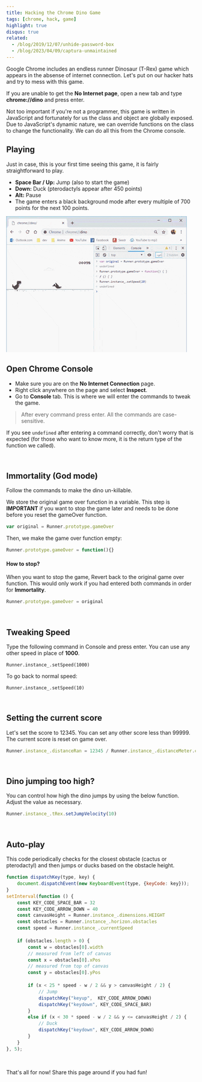 ```yaml
---
title: Hacking the Chrome Dino Game
tags: [chrome, hack, game]
highlight: true
disqus: true
related:
  - /blog/2019/12/07/unhide-password-box
  - /blog/2023/04/09/captura-unmaintained
---
```


Google Chrome includes an endless runner Dinosaur (T-Rex) game which appears in the absense of internet connection. Let's put on our hacker hats and try to mess with this game.

<div class="alert alert-info">
  If you are unable to get the <b>No Internet page</b>, open a new tab and type <b>chrome://dino</b> and press enter.
</div>

Not too important if you're not a programmer, this game is written in JavaScript and fortunately for us the class and object are globally exposed. Due to JavaScript's dynamic nature, we can override functions on the class to change the functionality. We can do all this from the Chrome console.

## Playing
Just in case, this is your first time seeing this game, it is fairly straightforward to play.

- **Space Bar / Up:** Jump (also to start the game)
- **Down:** Duck (pterodactyls appear after 450 points)
- **Alt:** Pause
- The game enters a black background mode after every multiple of 700 points for the next 100 points.

![Chrome Dino](/images/chromeDino.gif)

## Open Chrome Console
- Make sure you are on the **No Internet Connection** page.<br>
- Right click anywhere on the page and select **Inspect**.
- Go to **Console** tab. This is where we will enter the commands to tweak the game.

> After every command press enter. All the commands are case-sensitive.

If you see `undefined` after entering a command correctly, don't worry that is expected (for those who want to know more, it is the return type of the function we called).

<br>

## Immortality (God mode)
Follow the commands to make the dino un-killable.

We store the original game over function in a variable. This step is **IMPORTANT** if you want to stop the game later and needs to be done before you reset the gameOver function.
```js
var original = Runner.prototype.gameOver
```

Then, we make the game over function empty:
```js
Runner.prototype.gameOver = function(){}
```

#### How to stop?
When you want to stop the game, Revert back to the original game over function. This would only work if you had entered both commands in order for **Immortality**.
```js
Runner.prototype.gameOver = original
```

<br>

## Tweaking Speed
Type the following command in Console and press enter.
You can use any other speed in place of **1000**.

```
Runner.instance_.setSpeed(1000)
```

To go back to normal speed:
```
Runner.instance_.setSpeed(10)
```

<br>

## Setting the current score
Let's set the score to 12345. You can set any other score less than 99999.
The current score is reset on game over.

```js
Runner.instance_.distanceRan = 12345 / Runner.instance_.distanceMeter.config.COEFFICIENT
```

<br>

## Dino jumping too high?
You can control how high the dino jumps by using the below function. Adjust the value as necessary.

```js
Runner.instance_.tRex.setJumpVelocity(10)
```

<br>

## Auto-play

This code periodically checks for the closest obstacle (cactus or pterodactyl) and then jumps or ducks based on the obstacle height.

```js
function dispatchKey(type, key) {
    document.dispatchEvent(new KeyboardEvent(type, {keyCode: key}));
}
setInterval(function () {
    const KEY_CODE_SPACE_BAR = 32
    const KEY_CODE_ARROW_DOWN = 40
    const canvasHeight = Runner.instance_.dimensions.HEIGHT
    const obstacles = Runner.instance_.horizon.obstacles
    const speed = Runner.instance_.currentSpeed

    if (obstacles.length > 0) {
        const w = obstacles[0].width
        // measured from left of canvas
        const x = obstacles[0].xPos
        // measured from top of canvas
        const y = obstacles[0].yPos

        if (x < 25 * speed - w / 2 && y > canvasHeight / 2) {
            // Jump
            dispatchKey("keyup",  KEY_CODE_ARROW_DOWN)
            dispatchKey("keydown", KEY_CODE_SPACE_BAR)
        }
        else if (x < 30 * speed - w / 2 && y <= canvasHeight / 2) {
            // Duck
            dispatchKey("keydown", KEY_CODE_ARROW_DOWN)
        }
    }
}, 5);
```

<br>

That's all for now! Share this page around if you had fun!
